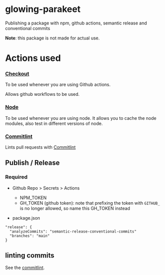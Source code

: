 # glowing-parakeet
Publishing a package with npm, github actions, semantic release and conventional commits


**Note**: this package is not made for actual use.

# Actions used

### [Checkout](https://github.com/actions/checkout)

To be used whenever you are using Github actions. 

Allows github workflows to be used.

### [Node](https://github.com/actions/setup-node)

To be used whenever you are using node. It allows you to cache the node modules, also test in different versions of node.

### [Commitlint](https://github.com/wagoid/commitlint-github-action)

Lints pull requests with [Commitlint](https://commitlint.js.org/#/)

## Publish / Release

### Required
- Github Repo > Secrets > Actions
  - NPM_TOKEN 
  - GH_TOKEN (github token): note that prefixing the token with `GITHUB_` is no longer allowed, so name this GH_TOKEN instead

- package.json

```
"release": {
  "analyzeCommits": "semantic-release-conventional-commits"
  "branches": "main"
}
```

## linting commits

See the [commitlint](.github/workflows/commitlint.yml).


